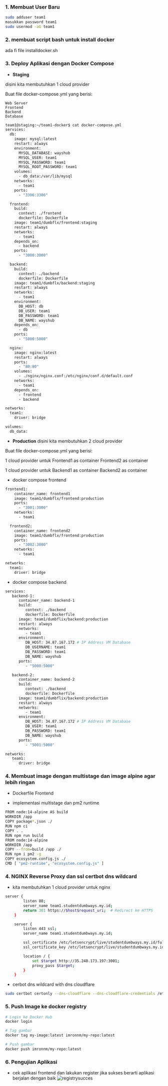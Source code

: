 ### 1. Membuat User Baru
```bash
sudo adduser team1
masukkan password team1
sudo usermod -aG team1
```

### 2. membuat script bash untuk install docker
ada fi file installdocker.sh

### 3. Deploy Aplikasi dengan Docker Compose 

- **Staging**

disini kita membutuhkan 1 cloud provider

Buat file docker-compose.yml yang berisi:

    Web Server
    Frontend
    Backend
    Database

``` bash
team1@staging:~/team1-docker$ cat docker-compose.yml 
services:
  db:
    image: mysql:latest
    restart: always
    environment:
      MYSQL_DATABASE: wayshub
      MYSQL_USER: team1
      MYSQL_PASSWORD: team1
      MYSQL_ROOT_PASSWORD: team1
    volumes:
      - db_data:/var/lib/mysql
    networks:
      - team1
    ports:
      - "3306:3306"

  frontend:
    build:
      context: ./frontend
      dockerfile: Dockerfile
    image: team1/dumbflx/frontend:staging
    restart: always
    networks:
      - team1
    depends_on:
      - backend
    ports:
      - "3000:3000"

  backend:
    build:
      context: ./backend
      dockerfile: Dockerfile
    image: team1/dumbflx/backend:staging
    restart: always
    networks:
      - team1
    environment:
      DB_HOST: db
      DB_USER: team1
      DB_PASSWORD: team1
      DB_NAME: wayshub
    depends_on:
      - db
    ports:
      - "5000:5000"

  nginx:
    image: nginx:latest
    restart: always
    ports:
      - "80:80"
    volumes:
      - ./nginx/nginx.conf:/etc/nginx/conf.d/default.conf
    networks:
      - team1
    depends_on:
      - frontend
      - backend

networks:
  team1:
    driver: bridge

volumes:
  db_data:

```

- **Production**
disini kita membutuhkan 2 cloud provider

Buat file docker-compose.yml yang berisi:

1 cloud provider untuk 
    Frontend1 as container
    Frontend2 as container

1 cloud provider untuk
    Backend1 as container
    Backend2 as container

- docker compose frontend
```bash
frontend1:
    container_name: frontend1
    image: team1/dumbflx/frontend:production  
    ports:
      - "3001:3000"
    networks:
      - team1

  frontend2:
    container_name: frontend2
    image: team1/dumbflx/frontend:production 
    ports:
      - "3002:3000"
    networks:
      - team1

networks:
  team1:
    driver: bridge
```

- docker compose backend 
```bash
services:
   backend-1:
      container_name: backend-1
      build:
         context: ./backend
         dockerfile: Dockerfile
      image: team1/dumbflix/backend:production
      restart: always
      networks:
         - team1
      environment:
         DB_HOST: 34.87.167.172 # IP Address VM Database
         DB_USERNAME: team1
         DB_PASSWORD: team1
         DB_NAME: wayshub
      ports:
         - "5000:5000"

   backend-2:
      container_name: backend-2
      build:
         context: ./backend
         dockerfile: Dockerfile
      image: team1/dumbflix/backend:production
      restart: always
      networks:
         - team1
      environment:
         DB_HOST: 34.87.167.172 # IP Address VM Database
         DB_USER: team1
         DB_PASSWORD: team1
         DB_NAME: wayshub
      ports:
         - "5001:5000"

networks:
   team1:
      driver: bridge
```

### 4. Membuat image dengan multistage dan image alpine agar lebih ringan
- Dockerfile Frontend

- implementasi multistage dan pm2 runtime 
```bash
FROM node:14-alpine AS build
WORKDIR /app
COPY package*.json ./
RUN npm ci  
COPY . .
RUN npm run build
FROM node:14-alpine
WORKDIR /app
COPY --from=build /app ./
RUN npm i pm2 -g
COPY ecosystem.config.js ./
CMD [ "pm2-runtime", "ecosystem.config.js" ]
```

### 4. NGINX Reverse Proxy dan ssl certbot dns wildcard
- kita membutuhkan 1 cloud provider untuk nginx 

```bash
server {
        listen 80;
        server_name team1.studentdumbways.my.id;
        return 301 https://$host$request_uri;  # Redirect ke HTTPS
    }

    server {
        listen 443 ssl;
        server_name team1.studentdumbways.my.id;

        ssl_certificate /etc/letsencrypt/live/studentdumbways.my.id/fullchain.pem;
        ssl_certificate_key /etc/letsencrypt/live/studentdumbways.my.id/privkey.pem;

        location / {
            set $target http://35.240.173.197:3001;
            proxy_pass $target;
        }
    }

```

- cerbot dns wildcard with dns cloudflare
```bash
sudo certbot certonly --dns-cloudflare --dns-cloudflare-credentials /etc/letsencrypt/cloudflare.ini -d "*.team1.studentdumbways.my.id" -d "team1.studentdumbways.my.id"
```

### 5. Push Image ke docker registry
```bash
# Login ke Docker Hub
docker login

# Tag gambar
docker tag my-image:latest imronnm/my-repo:latest

# Push gambar
docker push imronnm/my-repo:latest
```

### 6. Pengujian Aplikasi
- cek aplikasi frontend dan lakukan register jika sukses berarti aplikasi berjalan dengan baik
       ![registrysucces](Screenshot%20from%202024-09-29%2015-17-57.png) <br>